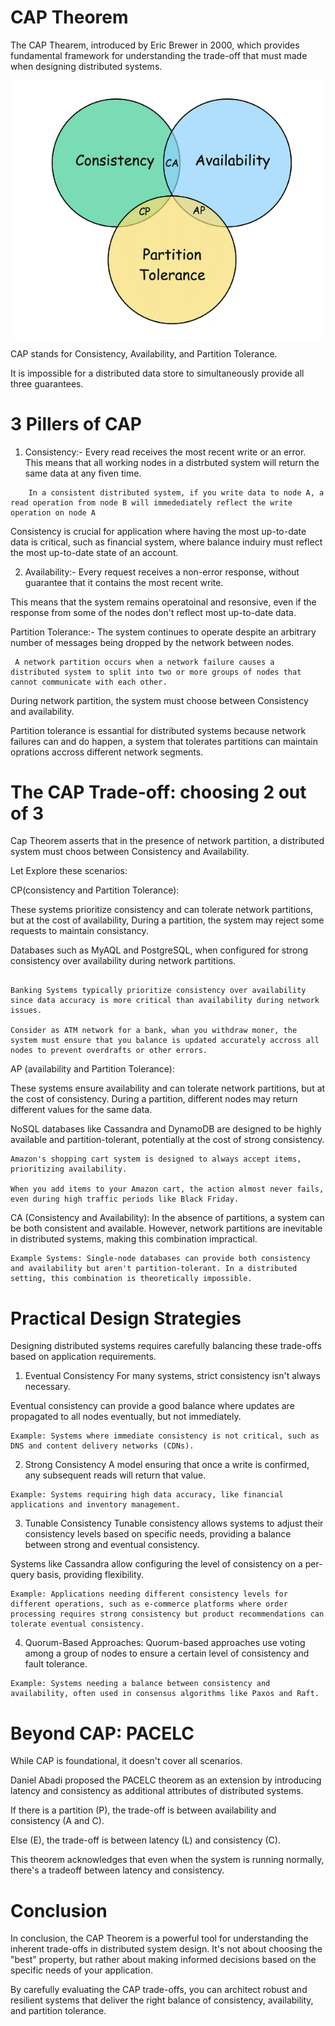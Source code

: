 # CAP Theorem 

The CAP Thearem, introduced by Eric Brewer in 2000, which provides fundamental framework for understanding the trade-off that must made when designing distributed systems.

![alt text](img/image.png)

CAP stands for Consistency, Availability, and Partition Tolerance.

It is impossible for a distributed data store to simultaneously provide all three guarantees.

# 3 Pillers of CAP

1.  Consistency:- Every read receives the most recent write or an error. This means that all working nodes in a distrbuted system will return the same data at any fiven time.

```
    In a consistent distributed system, if you write data to node A, a read operation from node B will immedediately reflect the write operation on node A
```

Consistency is crucial for application where having the most up-to-date data is critical, such as financial system, where balance induiry must reflect the most up-to-date state of an account.

2.  Availability:- Every request receives a non-error response, without guarantee that it contains the most recent write.

This means that the system remains operatoinal and resonsive, even if the response from some of the nodes don't reflect most up-to-date data.




Partition Tolerance:- The system continues to operate despite an arbitrary number of messages being dropped by the network between nodes.

```
 A network partition occurs when a network failure causes a distributed system to split into two or more groups of nodes that cannot communicate with each other.
```

During network partition, the system must choose between Consistency and availability.

Partition tolerance is essantial for distributed systems because network failures can and do happen, a system that tolerates partitions can maintain oprations accross different network segments.

# The CAP Trade-off: choosing 2 out of 3


Cap Theorem asserts that in the presence of network partition, a distributed system must choos between Consistency and Availability.


Let Explore these scenarios:

CP(consistency and Partition Tolerance):

These systems prioritize consistency and can tolerate network partitions, but at the cost of availability, During a partition, the system may reject some requests to maintain consistancy.

Databases such as MyAQL and PostgreSQL, when configured for strong consistency over availability during network partitions.

```

Banking Systems typically prioritize consistency over availability since data accuracy is more critical than availability during network issues.

Consider as ATM network for a bank, whan you withdraw moner, the system must ensure that you balance is updated accurately accross all nodes to prevent overdrafts or other errors.

```

AP (availability and Partition Tolerance):

These systems ensure availability and can tolerate network partitions, but at the cost of consistency. During a partition, different nodes may return different values for the same data.

NoSQL databases like Cassandra and DynamoDB are designed to be highly available and partition-tolerant, potentially at the cost of strong consistency.

```
Amazon's shopping cart system is designed to always accept items, prioritizing availability.

When you add items to your Amazon cart, the action almost never fails, even during high traffic periods like Black Friday.
```

CA (Consistency and Availability):
In the absence of partitions, a system can be both consistent and available. However, network partitions are inevitable in distributed systems, making this combination impractical.

```
Example Systems: Single-node databases can provide both consistency and availability but aren't partition-tolerant. In a distributed setting, this combination is theoretically impossible.
```

# Practical Design Strategies

Designing distributed systems requires carefully balancing these trade-offs based on application requirements.

1. Eventual Consistency
For many systems, strict consistency isn't always necessary.

Eventual consistency can provide a good balance where updates are propagated to all nodes eventually, but not immediately.
```
Example: Systems where immediate consistency is not critical, such as DNS and content delivery networks (CDNs).
```
2. Strong Consistency
A model ensuring that once a write is confirmed, any subsequent reads will return that value.

```
Example: Systems requiring high data accuracy, like financial applications and inventory management.
```

3. Tunable Consistency
Tunable consistency allows systems to adjust their consistency levels based on specific needs, providing a balance between strong and eventual consistency.

Systems like Cassandra allow configuring the level of consistency on a per-query basis, providing flexibility.
```
Example: Applications needing different consistency levels for different operations, such as e-commerce platforms where order processing requires strong consistency but product recommendations can tolerate eventual consistency.
```
4. Quorum-Based Approaches:
Quorum-based approaches use voting among a group of nodes to ensure a certain level of consistency and fault tolerance.
```
Example: Systems needing a balance between consistency and availability, often used in consensus algorithms like Paxos and Raft.
```

# Beyond CAP: PACELC

While CAP is foundational, it doesn't cover all scenarios.

Daniel Abadi proposed the PACELC theorem as an extension by introducing latency and consistency as additional attributes of distributed systems.

If there is a partition (P), the trade-off is between availability and consistency (A and C).

Else (E), the trade-off is between latency (L) and consistency (C).

This theorem acknowledges that even when the system is running normally, there's a tradeoff between latency and consistency.

# Conclusion

In conclusion, the CAP Theorem is a powerful tool for understanding the inherent trade-offs in distributed system design. It's not about choosing the "best" property, but rather about making informed decisions based on the specific needs of your application.

By carefully evaluating the CAP trade-offs, you can architect robust and resilient systems that deliver the right balance of consistency, availability, and partition tolerance.
